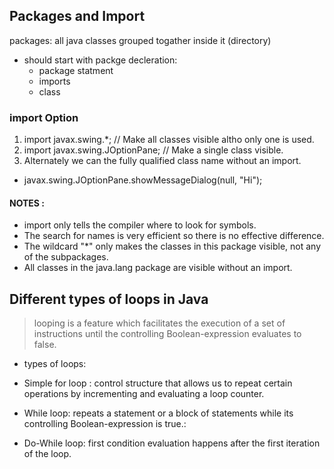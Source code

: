 ## Packages and Import

packages: all java classes grouped togather inside it (directory)

- should start with packge decleration: 
    - package statment 
    - imports 
    - class

### import Option
1. import javax.swing.*;  // Make all classes visible altho only one is used.
2. import javax.swing.JOptionPane;  // Make a single class visible.
3. Alternately we can the fully qualified class name without an import.
  -    javax.swing.JOptionPane.showMessageDialog(null, "Hi");


#### NOTES :
- import only tells the compiler where to look for symbols.
- The search for names is very efficient so there is no effective difference.
- The wildcard "*" only makes the classes in this package visible, not any of the subpackages.
- All classes in the java.lang package are visible without an import.


## Different types of loops in Java

> looping is a feature which facilitates the execution of a set of instructions until the controlling Boolean-expression evaluates to false.

* types of loops:
- Simple for loop : 
control structure that allows us to repeat certain operations by incrementing and evaluating a loop counter.


- While loop:
repeats a statement or a block of statements while its controlling Boolean-expression is true.:

- Do-While loop:
 first condition evaluation happens after the first iteration of the loop.